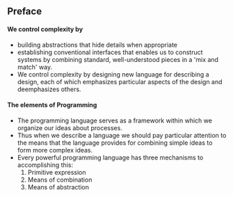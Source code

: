 ## Preface

#### We control complexity by
* building abstractions that hide details when appropriate
* establishing conventional interfaces that enables us to construct systems by combining standard, well-understood pieces in a 'mix and match' way.
* We control complexity by designing new language for describing a design, each of which emphasizes particular aspects of the design and deemphasizes others.

#### The elements of Programming
* The programming language serves as a framework within which we organize our ideas about processes.
* Thus when we describe a language we should pay particular attention to the means that the language provides for combining simple ideas to form more complex ideas.
* Every powerful programming language has three mechanisms to accomplishing this:
  1. Primitive expression 
  2. Means of combination
  3. Means of abstraction
